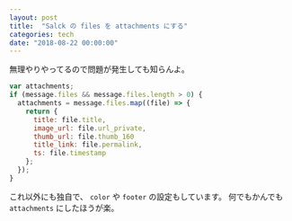 ```yaml
---
layout: post
title:  "Salck の files を attachments にする"
categories: tech
date: "2018-08-22 00:00:00"
---
```


無理やりやってるので問題が発生しても知らんよ。

```js
var attachments;
if (message.files && message.files.length > 0) {
  attachments = message.files.map((file) => {
    return {
      title: file.title,
      image_url: file.url_private,
      thumb_url: file.thumb_160
      title_link: file.permalink,
      ts: file.timestamp
    };
  });
}
```

これ以外にも独自で、 `color` や `footer` の設定もしています。
何でもかんでも `attachments` にしたほうが楽。
